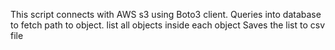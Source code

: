 This script connects with AWS s3 using Boto3 client.
Queries into database to fetch path to object.
list all objects inside each object
Saves the list to csv file